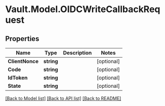 # Vault.Model.OIDCWriteCallbackRequest

## Properties

Name | Type | Description | Notes
------------ | ------------- | ------------- | -------------
**ClientNonce** | **string** |  | [optional] 
**Code** | **string** |  | [optional] 
**IdToken** | **string** |  | [optional] 
**State** | **string** |  | [optional] 

[[Back to Model list]](../README.md#documentation-for-models) [[Back to API list]](../README.md#documentation-for-api-endpoints) [[Back to README]](../README.md)

